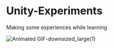 # Unity-Experiments
Making some experiences while learning

![Animated GIF-downsized_large(1)](https://user-images.githubusercontent.com/58639309/117454388-614deb00-af46-11eb-8fdf-84d77d55e8ee.gif)
